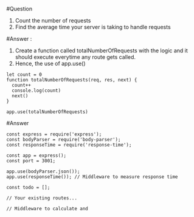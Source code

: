 #Question 
1. Count the number of requests
2. Find the average time your server is taking to handle requests

#Answer : 
1. Create a function called totalNumberOfRequests with the logic and it should execute everytime any route gets called.
2. Hence, the use of app.use()
```
let count = 0
function totalNumberOfRequests(req, res, next) {
  count++
  console.log(count)
  next()
}

app.use(totalNumberOfRequests)
```

#Answer 
```
const express = require('express');
const bodyParser = require('body-parser');
const responseTime = require('response-time');

const app = express();
const port = 3001;

app.use(bodyParser.json());
app.use(responseTime()); // Middleware to measure response time

const todo = [];

// Your existing routes...

// Middleware to calculate and

```